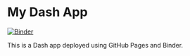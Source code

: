 # My Dash App

[![Binder](https://mybinder.org/badge_logo.svg)](https://mybinder.org/v2/gh/Automatisierung/python_dashbord/master?urlpath=/proxy/8050/)

This is a Dash app deployed using GitHub Pages and Binder.
